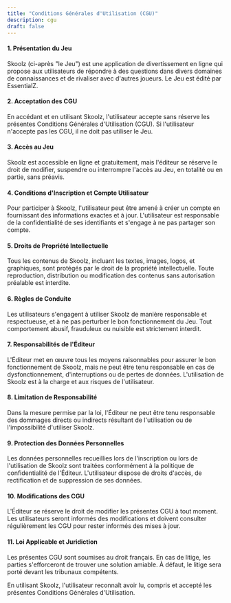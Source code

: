 ```yaml
---
title: "Conditions Générales d'Utilisation (CGU)"
description: cgu
draft: false
---
```


#### 1. Présentation du Jeu

Skoolz (ci-après "le Jeu") est une application de divertissement en ligne qui propose aux utilisateurs de répondre à des questions dans divers domaines de connaissances et de rivaliser avec d'autres joueurs. Le Jeu est édité par EssentialZ.

#### 2. Acceptation des CGU

En accédant et en utilisant Skoolz, l'utilisateur accepte sans réserve les présentes Conditions Générales d'Utilisation (CGU). Si l'utilisateur n'accepte pas les CGU, il ne doit pas utiliser le Jeu.

#### 3. Accès au Jeu

Skoolz est accessible en ligne et gratuitement, mais l'éditeur se réserve le droit de modifier, suspendre ou interrompre l'accès au Jeu, en totalité ou en partie, sans préavis.

#### 4. Conditions d'Inscription et Compte Utilisateur

Pour participer à Skoolz, l'utilisateur peut être amené à créer un compte en fournissant des informations exactes et à jour. L'utilisateur est responsable de la confidentialité de ses identifiants et s'engage à ne pas partager son compte.

#### 5. Droits de Propriété Intellectuelle

Tous les contenus de Skoolz, incluant les textes, images, logos, et graphiques, sont protégés par le droit de la propriété intellectuelle. Toute reproduction, distribution ou modification des contenus sans autorisation préalable est interdite.

#### 6. Règles de Conduite

Les utilisateurs s'engagent à utiliser Skoolz de manière responsable et respectueuse, et à ne pas perturber le bon fonctionnement du Jeu. Tout comportement abusif, frauduleux ou nuisible est strictement interdit.

#### 7. Responsabilités de l'Éditeur

L'Éditeur met en œuvre tous les moyens raisonnables pour assurer le bon fonctionnement de Skoolz, mais ne peut être tenu responsable en cas de dysfonctionnement, d'interruptions ou de pertes de données. L'utilisation de Skoolz est à la charge et aux risques de l'utilisateur.

#### 8. Limitation de Responsabilité

Dans la mesure permise par la loi, l'Éditeur ne peut être tenu responsable des dommages directs ou indirects résultant de l'utilisation ou de l'impossibilité d'utiliser Skoolz.

#### 9. Protection des Données Personnelles

Les données personnelles recueillies lors de l'inscription ou lors de l'utilisation de Skoolz sont traitées conformément à la politique de confidentialité de l'Éditeur. L'utilisateur dispose de droits d'accès, de rectification et de suppression de ses données.

#### 10. Modifications des CGU

L'Éditeur se réserve le droit de modifier les présentes CGU à tout moment. Les utilisateurs seront informés des modifications et doivent consulter régulièrement les CGU pour rester informés des mises à jour.

#### 11. Loi Applicable et Juridiction

Les présentes CGU sont soumises au droit français. En cas de litige, les parties s'efforceront de trouver une solution amiable. À défaut, le litige sera porté devant les tribunaux compétents.

En utilisant Skoolz, l'utilisateur reconnaît avoir lu, compris et accepté les présentes Conditions Générales d'Utilisation.
